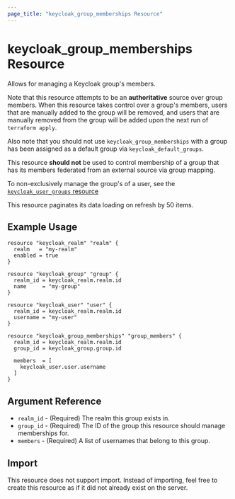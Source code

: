 ```yaml
---
page_title: "keycloak_group_memberships Resource"
---
```


# keycloak\_group\_memberships Resource

Allows for managing a Keycloak group's members.

Note that this resource attempts to be an **authoritative** source over group members. When this resource takes control
over a group's members, users that are manually added to the group will be removed, and users that are manually removed
from the group will be added upon the next run of `terraform apply`.

Also note that you should not use `keycloak_group_memberships` with a group has been assigned as a default group via
`keycloak_default_groups`.

This resource **should not** be used to control membership of a group that has its members federated from an external
source via group mapping.

To non-exclusively manage the group's of a user, see the [`keycloak_user_groups` resource][1]

This resource paginates its data loading on refresh by 50 items.

## Example Usage

```hcl
resource "keycloak_realm" "realm" {
  realm   = "my-realm"
  enabled = true
}

resource "keycloak_group" "group" {
  realm_id = keycloak_realm.realm.id
  name     = "my-group"
}

resource "keycloak_user" "user" {
  realm_id = keycloak_realm.realm.id
  username = "my-user"
}

resource "keycloak_group_memberships" "group_members" {
  realm_id = keycloak_realm.realm.id
  group_id = keycloak_group.group.id

  members  = [
    keycloak_user.user.username
  ]
}
```

## Argument Reference

- `realm_id` - (Required) The realm this group exists in.
- `group_id` - (Required) The ID of the group this resource should manage memberships for.
- `members` - (Required) A list of usernames that belong to this group.

## Import

This resource does not support import. Instead of importing, feel free to create this resource
as if it did not already exist on the server.

[1]: providers/joed22636/keycloak/latest/docs/resources/group_memberships
